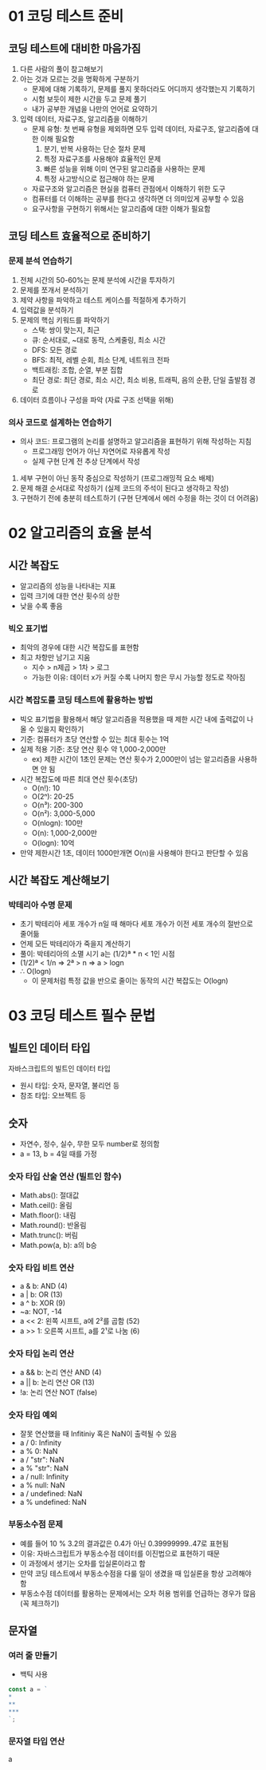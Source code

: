 # 01 코딩 테스트 준비

## 코딩 테스트에 대비한 마음가짐
1. 다른 사람의 풀이 참고해보기
2. 아는 것과 모르는 것을 명확하게 구분하기
    - 문제에 대해 기록하기, 문제를 풀지 못하더라도 어디까지 생각했는지 기록하기
    - 시험 보듯이 제한 시간을 두고 문제 풀기
    - 내가 공부한 개념을 나만의 언어로 요약하기
3. 입력 데이터, 자료구조, 알고리즘을 이해하기
    - 문제 유형: 첫 번째 유형을 제외하면 모두 입력 데이터, 자료구조, 알고리즘에 대한 이해 필요함
        1. 분기, 반복 사용하는 단순 절차 문제
        2. 특정 자료구조를 사용해야 효율적인 문제
        3. 빠른 성능을 위해 이미 연구된 알고리즘을 사용하는 문제
        4. 특정 사고방식으로 접근해야 하는 문제
    - 자료구조와 알고리즘은 현실을 컴퓨터 관점에서 이해하기 위한 도구
    - 컴퓨터를 더 이해하는 공부를 한다고 생각하면 더 의미있게 공부할 수 있음
    - 요구사항을 구현하기 위해서는 알고리즘에 대한 이해가 필요함

## 코딩 테스트 효율적으로 준비하기
### 문제 분석 연습하기
1. 전체 시간의 50-60%는 문제 분석에 시간을 투자하기
2. 문제를 쪼개서 분석하기
3. 제약 사항을 파악하고 테스트 케이스를 적절하게 추가하기
4. 입력값을 분석하기
5. 문제의 핵심 키워드를 파악하기
	- 스택: 쌍이 맞는지, 최근
	- 큐: 순서대로, ~대로 동작, 스케줄링, 최소 시간
	- DFS: 모든 경로
	- BFS: 최적, 레벨 순회, 최소 단계, 네트워크 전파
	- 백트래킹: 조합, 순열, 부분 집합
	- 최단 경로: 최단 경로, 최소 시간, 최소 비용, 트래픽, 음의 순환, 단일 출발점 경로
6. 데이터 흐름이나 구성을 파악 (자료 구조 선택을 위해)

### 의사 코드로 설계하는 연습하기
- 의사 코드: 프로그램의 논리를 설명하고 알고리즘을 표현하기 위해 작성하는 지침
	- 프로그래밍 언어가 아닌 자연어로 자유롭게 작성
	- 실제 구현 단계 전 추상 단계에서 작성
1. 세부 구현이 아닌 동작 중심으로 작성하기 (프로그래밍적 요소 배제)
2. 문제 해결 순서대로 작성하기 (실제 코드의 주석이 된다고 생각하고 작성)
3. 구현하기 전에 충분히 테스트하기 (구현 단계에서 에러 수정을 하는 것이 더 어려움)


# 02 알고리즘의 효율 분석
## 시간 복잡도
- 알고리즘의 성능을 나타내는 지표
- 입력 크기에 대한 연산 횟수의 상한
- 낮을 수록 좋음
### 빅오 표기법
- 최악의 경우에 대한 시간 복잡도를 표현함
- 최고 차항만 남기고 지움
	- 지수 > n제곱 > 1차 > 로그
	- 가능한 이유: 데이터 x가 커질 수록 나머지 항은 무시 가능할 정도로 작아짐
### 시간 복잡도를 코딩 테스트에 활용하는 방법
 - 빅오 표기법을 활용해서 해당 알고리즘을 적용했을 때 제한 시간 내에 출력값이 나올 수 있을지 확인하기
 - 기준: 컴퓨터가 초당 연산할 수 있는 최대 횟수는 1억
 - 실제 적용 기준: 초당 연산 횟수 약 1,000-2,000만
	 - ex) 제한 시간이 1초인 문제는 연산 횟수가 2,000만이 넘는 알고리즘을 사용하면 안 됨
- 시간 복잡도에 따른 최대 연산 횟수(초당)
	- O(n!): 10
	- O(2ⁿ): 20-25
	- O(n³): 200-300
	- O(n²): 3,000-5,000
	- O(nlogn): 100만
	- O(n): 1,000-2,000만
	- O(logn): 10억
- 만약 제한시간 1초, 데이터 1000만개면 O(n)을 사용해야 한다고 판단할 수 있음

## 시간 복잡도 계산해보기
### 박테리아 수명 문제
- 초기 박테리아 세포 개수가 n일 때 해마다 세포 개수가 이전 세포 개수의 절반으로 줄어듦
- 언제 모든 박테리아가 죽을지 계산하기
- 풀이: 박테리아의 소멸 시기 a는 (1/2)ª * n < 1인 시점
- (1/2)ª < 1/n ⇒ 2ª > n ⇒ a > logn
- ∴ O(logn)
	- 이 문제처럼 특정 값을 반으로 줄이는 동작의 시간 복잡도는 O(logn)


# 03 코딩 테스트 필수 문법
## 빌트인 데이터 타입
자바스크립트의 빌트인 데이터 타입
- 원시 타입: 숫자, 문자열, 불리언 등
- 참조 타입: 오브젝트 등

## 숫자
- 자연수, 정수, 실수, 무한 모두 number로 정의함
- a = 13, b = 4일 때를 가정
### 숫자 타입 산술 연산 (빌트인 함수)
- Math.abs(): 절대값
- Math.ceil(): 올림
- Math.floor(): 내림
- Math.round(): 반올림 
- Math.trunc(): 버림
- Math.pow(a, b): a의 b승
### 숫자 타입 비트 연산
- a & b: AND (4)
- a | b: OR (13)
- a ^ b: XOR (9)
- ~a: NOT, -14
- a << 2: 왼쪽 시프트, a에 2²를 곱함 (52)
- a >> 1: 오른쪽 시프트, a를 2¹로 나눔 (6)
### 숫자 타입 논리 연산
- a && b: 논리 연산 AND (4)
- a || b: 논리 연산 OR (13)
- !a: 논리 연산 NOT (false)
### 숫자 타입 예외
- 잘못 연산했을 때 Infitiniy 혹은 NaN이 출력될 수 있음
- a / 0: Infinity
- a % 0: NaN
- a / "str": NaN
- a % "str": NaN
- a / null: Infinity
- a % null: NaN
- a / undefined: NaN
- a % undefined: NaN
### 부동소수점 문제
- 예를 들어 10 % 3.2의 결과값은 0.4가 아닌 0.39999999..47로 표현됨
- 이유: 자바스크립트가 부동소수점 데이터를 이진법으로 표현하기 때문
- 이 과정에서 생기는 오차를 입실론이라고 함
- 만약 코딩 테스트에서 부동소수점을 다룰 일이 생겼을 때 입실론을 항상 고려해야 함
- 부동소수점 데이터를 활용하는 문제에서는 오차 허용 범위를 언급하는 경우가 많음 (꼭 체크하기)

## 문자열
### 여러 줄 만들기
- 백틱 사용
```js
const a = `
*
**
***
`;
```
### 문자열 타입 연산
a